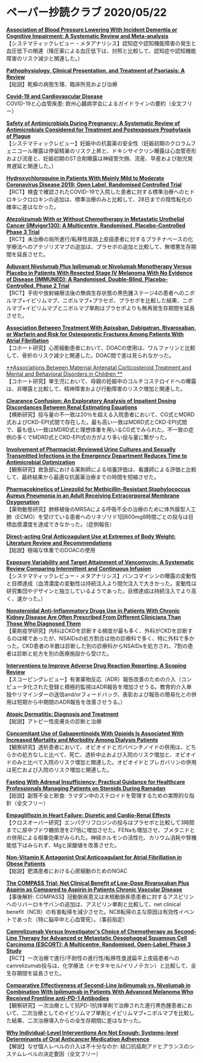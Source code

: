 # ペーパー抄読クラブ 2020/05/22

[**Association of Blood Pressure Lowering With Incident Dementia or Cognitive Impairment: A Systematic Review and Meta-analysis**](https://pubmed.ncbi.nlm.nih.gov/32427305/)  
【システマティックレビュー・メタアナリシス】認知症や認知機能障害の発生と血圧低下の関連（降圧薬による血圧低下は、対照と比較して、認知症や認知機能障害のリスク減少と関連した。）

[**Pathophysiology, Clinical Presentation, and Treatment of Psoriasis: A Review**](https://pubmed.ncbi.nlm.nih.gov/32427307/)  
【総説】乾癬の病態生理、臨床所見および治療

[**Covid-19 and Cardiovascular Disease**](https://pubmed.ncbi.nlm.nih.gov/32434891/)  
COVID-19と心血管疾患: 欧州心臓病学会によるガイドラインの要約（全文フリー）

[**Safety of Antimicrobials During Pregnancy: A Systematic Review of Antimicrobials Considered for Treatment and Postexposure Prophylaxis of Plague**](https://pubmed.ncbi.nlm.nih.gov/32435799/)  
【システマティックレビュー】妊娠中の抗菌薬の安全性（妊娠初期のクロラムフェニコール曝露は停留精巣のリスク上昇と、ドキシサイクリン曝露は心血管奇形および流産と、妊娠初期のST合剤曝露は神経管欠損、流産、早産および胎児発育遅延と関連した。）

[**Hydroxychloroquine in Patients With Mainly Mild to Moderate Coronavirus Disease 2019: Open Label, Randomised Controlled Trial**](https://pubmed.ncbi.nlm.nih.gov/32409561/)  
【RCT】検査で確認されたCOVID-19で入院した患者に対する標準治療へのヒドロキシクロロキンの追加は、標準治療のみと比較して、28日までの陰性転化の確率に差はなかった。

[**Atezolizumab With or Without Chemotherapy in Metastatic Urothelial Cancer (IMvigor130): A Multicentre, Randomised, Placebo-Controlled Phase 3 Trial**](https://pubmed.ncbi.nlm.nih.gov/32416780/)  
【RCT】未治療の局所進行/転移性尿路上皮癌患者に対するプラチナベースの化学療法へのアテゾリズマブの追加は、プラセボの追加と比較して、無増悪生存期間を延長させた。

[**Adjuvant Nivolumab Plus Ipilimumab or Nivolumab Monotherapy Versus Placebo in Patients With Resected Stage IV Melanoma With No Evidence of Disease (IMMUNED): A Randomised, Double-Blind, Placebo-Controlled, Phase 2 Trial**](https://pubmed.ncbi.nlm.nih.gov/32416781/)  
【RCT】手術や放射線療法後の無病生存状態の黒色腫ステージ4の患者へのニボルマブ+イピリムマブ、ニボルマブ+プラセボ、プラセボを比較した結果、ニボルマブ+イピリムマブとニボルマブ単剤はプラセボよりも無再発生存期間を延長させた。

[**Association Between Treatment With Apixaban, Dabigatran, Rivaroxaban, or Warfarin and Risk for Osteoporotic Fractures Among Patients With Atrial Fibrillation**](https://pubmed.ncbi.nlm.nih.gov/32423351/)  
【コホート研究】心房細動患者において、DOACの使用は、ワルファリンと比較して、骨折のリスク減少と関連した。DOAC間で差は見られなかった。

[**Associations Between Maternal Antenatal Corticosteroid Treatment and Mental and Behavioral Disorders in Children
**](https://pubmed.ncbi.nlm.nih.gov/32427304/)  
【コホート研究】単生児において、母親の妊娠中のコルチコステロイドへの曝露は、非曝露と比較して、精神障害および行動障害のリスク増加と関連した。

[**Clearance Confusion: An Exploratory Analysis of Inpatient Dosing Discordances Between Renal Estimating Equations**](https://pubmed.ncbi.nlm.nih.gov/32410457/)  
【横断研究】投与量の不一致は20％を超える入院患者において、CG式とMDRD式およびCKD-EPI式間で存在した。最も高い一致はMDRD式とCKD-EPI式間で、最も低い一致はMDRD式と理想体重を用いるCG式でみられた。不一致の症例の多くでMDRD式とCKD-EPI式の方がより多い投与量に繋がった。

[**Involvement of Pharmacist-Reviewed Urine Cultures and Sexually Transmitted Infections in the Emergency Department Reduces Time to Antimicrobial Optimization**](https://pubmed.ncbi.nlm.nih.gov/32426834/)  
【観察研究】救急部における薬剤師による培養評価は、看護師による評価と比較して、最終結果から最適な抗菌薬治療までの時間を短縮させた。

[**Pharmacokinetics of Linezolid for Methicillin-Resistant Staphylococcus Aureus Pneumonia in an Adult Receiving Extracorporeal Membrane Oxygenation**](https://pubmed.ncbi.nlm.nih.gov/32426841/)  
【薬物動態研究】肺移植後のMRSAによる呼吸不全の治療のために体外膜型人工肺（ECMO）を受けている患者へのリネゾリド1回600mg8時間ごとの投与は目標血漿濃度を達成できなかった。（症例報告）

[**Direct-acting Oral Anticoagulant Use at Extremes of Body Weight: Literature Review and Recommendations**](https://pubmed.ncbi.nlm.nih.gov/32426845/)  
【総説】極端な体重でのDOACの使用

[**Exposure Variability and Target Attainment of Vancomycin: A Systematic Review Comparing Intermittent and Continuous Infusion**](https://pubmed.ncbi.nlm.nih.gov/32432845/)  
【システマティックレビュー・メタアナリシス】バンコマイシンの曝露の変動性と目標達成（血清濃度の変動性は持続注入より間欠注入で大きかった。変動性は研究集団やデザインと独立しているようであった。目標達成は持続注入でより高く、速かった。）

[**Nonsteroidal Anti-Inflammatory Drugs Use in Patients With Chronic Kidney Disease Are Often Prescribed From Different Clinicians Than Those Who Diagnosed Them**](https://pubmed.ncbi.nlm.nih.gov/32410339/)  
【薬剤疫学研究】内科はCKDを診断する頻度が最も多く、外科がCKDを診断するのは稀であったが、NSAIDsの処方割合は他の診療科で多く、特に外科で多かった。CKD患者の半数は診断した別の診療科からNSAIDsを処方され、7割の患者は診断と処方を別の医療施設から受けた。

[**Interventions to Improve Adverse Drug Reaction Reporting: A Scoping Review**](https://pubmed.ncbi.nlm.nih.gov/32431069/)  
【スコーピングレビュー】有害薬物反応（ADR）報告改善のための介入（コンピュータ化された登録と積極的監視はADR報告を増加させうる。教育的介入単独やリマインダーの送信and/orフィードバック、表彰および報告の簡易化との併用は短期から中期間のADR報告を改善させうる。）

[**Atopic Dermatitis: Diagnosis and Treatment**](https://pubmed.ncbi.nlm.nih.gov/32412211/)  
【総説】アトピー性皮膚炎の診断と治療

[**Concomitant Use of Gabapentinoids With Opioids Is Associated With Increased Mortality and Morbidity Among Dialysis Patients**](https://pubmed.ncbi.nlm.nih.gov/32428902/)  
【観察研究】透析患者において、オピオイドとガバペンチノイドの併用は、どちらかの処方なしと比べて、死亡、透析中止および入院のリスク増加と、オピオイドのみと比べて入院のリスク増加と関連した。オピオイドとプレガバリンの併用は死亡および入院のリスク増加と関連した。

[**Fasting With Adrenal Insufficiency: Practical Guidance for Healthcare Professionals Managing Patients on Steroids During Ramadan**](https://pubmed.ncbi.nlm.nih.gov/32419166/)  
【総説】副腎不全と断食: ラマダン中のステロイドを管理するための実際的な指針（全文フリー）

[**Empagliflozin in Heart Failure: Diuretic and Cardio-Renal Effects**](https://pubmed.ncbi.nlm.nih.gov/32410463/)  
【クロスオーバー研究】エンパグリフロジンの投与はプラセボと比較して3時間までに尿中ブドウ糖排泄を27倍に増加させた。FENaも増加させ、ブメタニドとの併用による相乗効果がみられた。神経ホルモンの活性化、カリウム消耗や腎機能低下はみられず、Mgと尿酸値を改善させた。

[**Non-Vitamin K Antagonist Oral Anticoagulant for Atrial Fibrillation in Obese Patients**](https://pubmed.ncbi.nlm.nih.gov/32423697/)  
【総説】肥満患者における心房細動のためのNOAC

[**The COMPASS Trial: Net Clinical Benefit of Low-Dose Rivaroxaban Plus Aspirin as Compared to Aspirin in Patients Chronic Vascular Disease**](https://pubmed.ncbi.nlm.nih.gov/32436455/)  
【事後解析: COMPASS】冠動脈疾患又は末梢動脈疾患患者に対するアスピリンへのリバーロキサバンの追加は、アスピリン単剤と比較して、net clinical benefit（NCB）の有害転帰を減少させた。NCB転帰の主な原因は有効性イベントであった（特に脳卒中と心血管死）。（事前指定）

[**Camrelizumab Versus Investigator's Choice of Chemotherapy as Second-Line Therapy for Advanced or Metastatic Oesophageal Squamous Cell Carcinoma (ESCORT): A Multicentre, Randomised, Open-Label, Phase 3 Study**](https://pubmed.ncbi.nlm.nih.gov/32416073/)  
【RCT】一次治療で進行/不耐性の進行性/転移性食道扁平上皮癌患者へのcamrelizumab投与は、化学療法（ドセタキセル/イリノテカン）と比較して、全生存期間を延長させた。

[**Comparative Effectiveness of Second-Line Ipilimumab vs. Nivolumab in Combination With Ipilimumab in Patients With Advanced Melanoma Who Received Frontline anti-PD-1 Antibodies**](https://pubmed.ncbi.nlm.nih.gov/32423325/)  
【観察研究】一次治療として抗PD-1抗体単剤で治療された進行黒色腫患者において、二次治療としてのイピリムマブ単剤とイピリムマブ+ニボルマブを比較した結果、二次治療導入からの全生存期間に差はなかった。

[**Why Individual-Level Interventions Are Not Enough: Systems-level Determinants of Oral Anticancer Medication Adherence**](https://pubmed.ncbi.nlm.nih.gov/32438466/)  
【解説】なぜ個人レベルの介入は不十分なのか: 経口抗癌剤アドヒアランスのシステムレベルの決定要因（全文フリー）